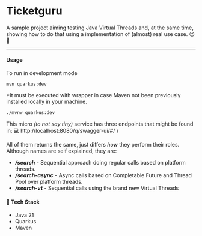 # Ticketguru 

A sample project aiming testing Java Virtual Threads and, at the same time, showing how to do that using a implementation of (almost) real use case. 😉🚀

---


#### Usage
To run in development mode
```shell
mvn quarkus:dev
```
*It must be executed with wrapper in case Maven not been previously installed locally in your machine. 
```shell
./mvnw quarkus:dev
```



This micro *(to not say tiny)* service has three endpoints that might be found in:
💻 http://localhost:8080/q/swagger-ui/#/ \

All of them returns the same, just differs *how* they perform their roles. Although names are self explained, they are:

- ***/search*** - Sequential approach doing regular calls based on platform threads.
- ***/search-async*** - Async calls based on Completable Future and Thread Pool over platform threads.
- ***/search-vt*** - Sequential calls using the brand new Virtual Threads



#### 💾 Tech Stack 
- Java 21
- Quarkus
- Maven
